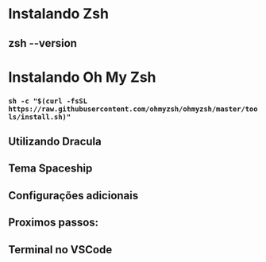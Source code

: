 # Instalando Zsh
## zsh --version

# Instalando Oh My Zsh
### ``` sh -c "$(curl -fsSL https://raw.githubusercontent.com/ohmyzsh/ohmyzsh/master/tools/install.sh)" ```
## Utilizando Dracula
## Tema Spaceship
## Configurações adicionais
## Proximos passos:
## Terminal no VSCode
